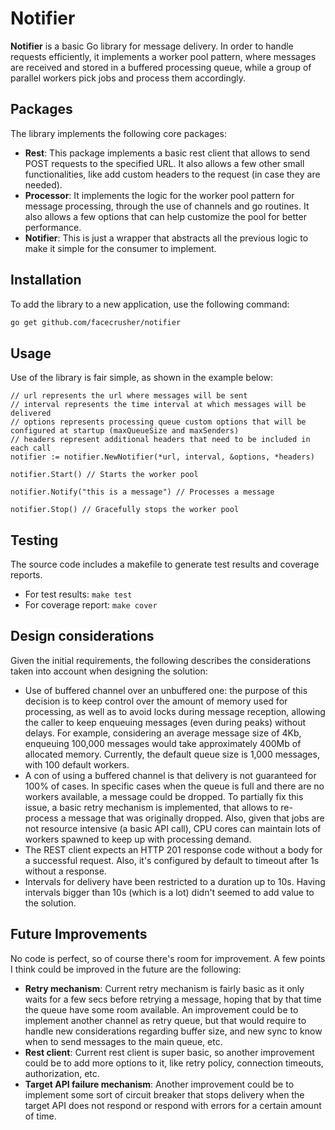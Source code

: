 # Notifier

**Notifier** is a basic Go library for message delivery. In order to handle requests efficiently, it implements a worker pool pattern, where messages are received and stored in a buffered processing queue, while a group of parallel workers pick jobs and process them accordingly.

## Packages

The library implements the following core packages:

- **Rest**: This package implements a basic rest client that allows to send POST requests to the specified URL. It also allows a few other small functionalities, like add custom headers to the request (in case they are needed). 
- **Processor**: It implements the logic for the worker pool pattern for message processing, through the use of channels and go routines. It also allows a few options that can help customize the pool for better performance.
- **Notifier**: This is just a wrapper that abstracts all the previous logic to make it simple for the consumer to implement.

## Installation

To add the library to a new application, use the following command:

```bash
go get github.com/facecrusher/notifier
```
## Usage

Use of the library is fair simple, as shown in the example below:

```golang
// url represents the url where messages will be sent
// interval represents the time interval at which messages will be delivered
// options represents processing queue custom options that will be configured at startup (maxQueueSize and maxSenders)
// headers represent additional headers that need to be included in each call
notifier := notifier.NewNotifier(*url, interval, &options, *headers)

notifier.Start() // Starts the worker pool

notifier.Notify("this is a message") // Processes a message

notifier.Stop() // Gracefully stops the worker pool

```

## Testing

The source code includes a makefile to generate test results and coverage reports.

- For test results: `make test`
- For coverage report: `make cover`

## Design considerations
Given the initial requirements, the following describes the considerations taken into account when designing the solution:

- Use of buffered channel over an unbuffered one: the purpose of this decision is to keep control over the amount of memory used for processing, as well as to avoid locks during message reception, allowing the caller to keep enqueuing messages (even during peaks) without delays. For example, considering an average message size of 4Kb, enqueuing 100,000 messages would take approximately 400Mb of allocated memory. Currently, the default queue size is 1,000 messages, with 100 default workers.
- A con of using a buffered channel is that delivery is not guaranteed for 100% of cases. In specific cases when the queue is full and there are no workers available, a message could be dropped. To partially fix this issue, a basic retry mechanism is implemented, that allows to re-process a message that was originally dropped. Also, given that jobs are not resource intensive (a basic API call), CPU cores can maintain lots of workers spawned to keep up with processing demand.
- The REST client expects an HTTP 201 response code without a body for a successful request. Also, it's configured by default to timeout after 1s without a response.
- Intervals for delivery have been restricted to a duration up to 10s. Having intervals bigger than 10s (which is a lot) didn't seemed to add value to the solution.

## Future Improvements
No code is perfect, so of course there's room for improvement. A few points I think could be improved in the future are the following:

- **Retry mechanism**: Current retry mechanism is fairly basic as it only waits for a few secs before retrying a message, hoping that by that time the queue have some room available. An improvement could be to implement another channel as retry queue, but that would require to handle new considerations regarding buffer size, and new sync to know when to send messages to the main queue, etc.
- **Rest client**: Current rest client is super basic, so another improvement could be to add more options to it, like retry policy, connection timeouts, authorization, etc.
- **Target API failure mechanism**: Another improvement could be to implement some sort of circuit breaker that stops delivery when the target API does not respond or respond with errors for a certain amount of time.